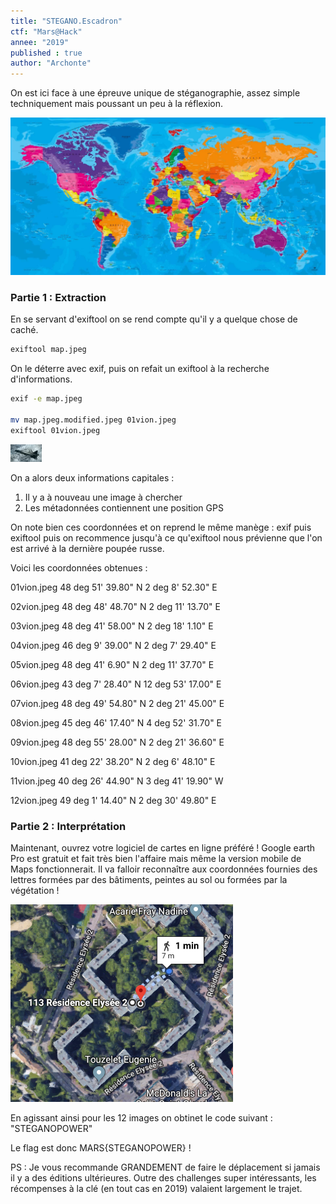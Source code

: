 ```yaml
---
title: "STEGANO.Escadron"
ctf: "Mars@Hack"
annee: "2019"
published : true
author: "Archonte"
---
```


On est ici face à une épreuve unique de stéganographie, assez simple techniquement mais poussant un peu à la réflexion.

![L'image fournie.](/assets/images/Marshack/map.jpeg)

### Partie 1 : Extraction

En se servant d'exiftool on se rend compte qu'il y a quelque chose de caché.

```Bash
exiftool map.jpeg
```
On le déterre avec exif, puis on refait un exiftool à la recherche d'informations.
```Bash
exif -e map.jpeg

mv map.jpeg.modified.jpeg 01vion.jpeg
exiftool 01vion.jpeg
```

![L'image récupérée ainsi, un petit avion.](/assets/images/Marshack/1vion.jpeg)

On a alors deux informations capitales :

   1) Il y a à nouveau une image à chercher
   2) Les métadonnées contiennent une position GPS
   
On note bien ces coordonnées et on reprend le même manège : exif puis exiftool puis on recommence jusqu'à ce qu'exiftool nous prévienne que l'on est arrivé à la dernière poupée russe.

Voici les coordonnées obtenues :

01vion.jpeg	48 deg 51' 39.80" N	2 deg 8' 52.30" E

02vion.jpeg	48 deg 48' 48.70" N	2 deg 11' 13.70" E 

03vion.jpeg	48 deg 41' 58.00" N	2 deg 18' 1.10" E

04vion.jpeg	46 deg 9' 39.00" N	2 deg 7' 29.40" E

05vion.jpeg	48 deg 41' 6.90" N	2 deg 11' 37.70" E

06vion.jpeg	43 deg 7' 28.40" N	12 deg 53' 17.00" E

07vion.jpeg	48 deg 49' 54.80" N	2 deg 21' 45.00" E

08vion.jpeg	45 deg 46' 17.40" N	4 deg 52' 31.70" E

09vion.jpeg	48 deg 55' 28.00" N	2 deg 21' 36.60" E

10vion.jpeg	41 deg 22' 38.20" N	2 deg 6' 48.10" E

11vion.jpeg	40 deg 26' 44.90" N	3 deg 41' 19.90" W

12vion.jpeg	49 deg 1' 14.40" N	2 deg 30' 49.80" E

### Partie 2 : Interprétation

Maintenant, ouvrez votre logiciel de cartes en ligne préféré ! Google earth Pro est gratuit et fait très bien l'affaire mais même la version mobile de Maps fonctionnerait. Il va falloir reconnaître aux coordonnées fournies des lettres formées par des bâtiments, peintes au sol ou formées par la végétation !

![Voici ce que l'on voit aux coordonnées fournies par 1vion.jpeg. On y reconnaît un "S".](/assets/images/Marshack/1lettre.jpeg)

En agissant ainsi pour les 12 images on obtinet le code suivant : "STEGANOPOWER"

Le flag est donc MARS{STEGANOPOWER} !

PS : Je vous recommande GRANDEMENT de faire le déplacement si jamais il y a des éditions ultérieures. Outre des challenges super intéressants, les récompenses à la clé (en tout cas en 2019) valaient largement le trajet.
